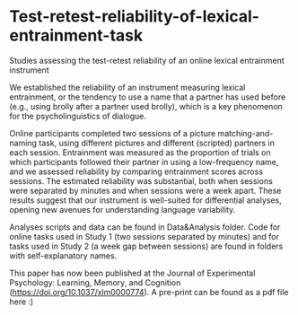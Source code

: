 # Test-retest-reliability-of-lexical-entrainment-task
Studies assessing the test-retest reliability of an online lexical entrainment instrument

We established the reliability of an instrument measuring lexical entrainment, or the tendency to use a name that a partner has used before (e.g., using brolly after a partner used brolly), which is a key phenomenon for the psycholinguistics of dialogue. 

Online participants completed two sessions of a picture matching-and-naming task, using different pictures and different (scripted) partners in each session. Entrainment was measured as the proportion of trials on which participants followed their partner in using a low-frequency name, and we assessed reliability by comparing entrainment scores across sessions. The estimated reliability was substantial, both when sessions were separated by minutes and when sessions were a week apart. These results suggest that our instrument is well-suited for differential analyses, opening new avenues for understanding language variability.

Analyses scripts and data can be found in Data&Analysis folder. 
Code for online tasks used in Study 1 (two sessions separated by minutes) and for tasks used in Study 2 (a week gap between sessions) are found in folders with self-explanatory names. 

This paper has now been published at the Journal of Experimental Psychology: Learning, Memory, and Cognition (https://doi.org/10.1037/xlm0000774). A pre-print can be found as a pdf file here :) 
